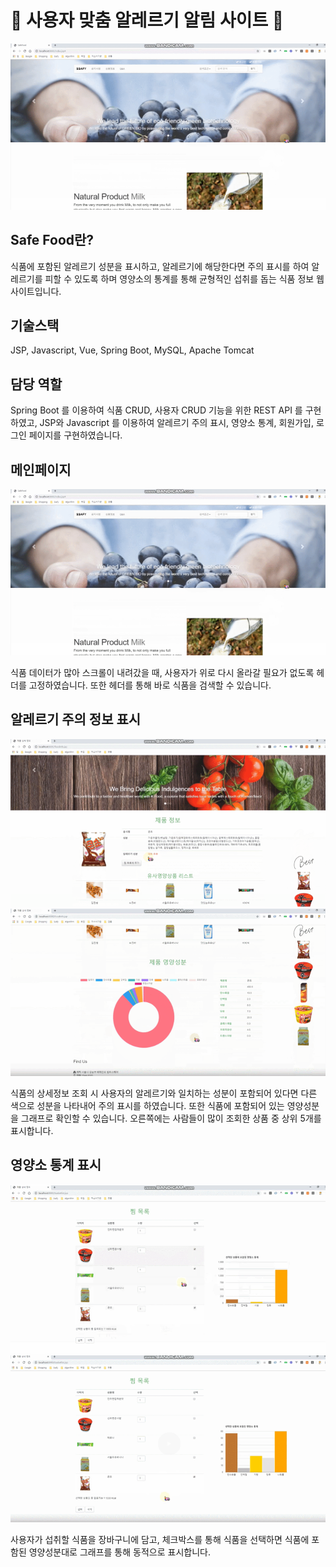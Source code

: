 # 🍎 사용자 맞춤 알레르기 알림 사이트 🍎

![food1](./images/safefood1.PNG)

## Safe Food란?

식품에 포함된 알레르기 성분을 표시하고, 알레르기에 해당한다면 주의 표시를 하여 알레르기를 피할 수 있도록 하며 영양소의 통계를 통해 균형적인 섭취를 돕는 식품 정보 웹사이트입니다.

## 기술스택

JSP, Javascript, Vue, Spring Boot, MySQL, Apache Tomcat

## 담당 역할

Spring Boot 를 이용하여 식품 CRUD, 사용자 CRUD 기능을 위한 REST API 를 구현하였고, JSP와 Javascript 를 이용하여 알레르기 주의 표시, 영양소 통계, 회원가입, 로그인 페이지를 구현하였습니다.

## 메인페이지

![food1](./images/safefood1.PNG)

식품 데이터가 많아 스크롤이 내려갔을 때, 사용자가 위로 다시 올라갈 필요가 없도록 헤더를 고정하였습니다. 또한 헤더를 통해 바로 식품을 검색할 수 있습니다.

## 알레르기 주의 정보 표시

![food2](./images/safefood2.PNG)
![food3](./images/safefood3.PNG)

식품의 상세정보 조회 시 사용자의 알레르기와 일치하는 성분이 포함되어 있다면 다른 색으로 성분을 나타내어 주의 표시를 하였습니다. 또한 식품에 포함되어 있는 영양성분을 그래프로 확인할 수 있습니다. 오른쪽에는 사람들이 많이 조회한 상품 중 상위 5개를 표시합니다.

## 영양소 통계 표시

![food4](./images/safefood4.PNG)
![food5](./images/safefood5.PNG)

사용자가 섭취할 식품을 장바구니에 담고, 체크박스를 통해 식품을 선택하면 식품에 포함된 영양성분대로 그래프를 통해 동적으로 표시합니다.